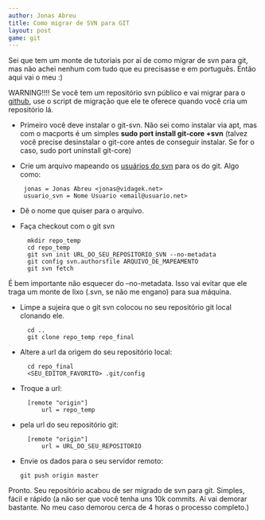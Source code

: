 ```yaml
---
author: Jonas Abreu
title: Como migrar de SVN para GIT
layout: post
game: git
---
```


Sei que tem um monte de tutoriais por aí de como migrar de svn para git, mas não achei nenhum com tudo que eu precisasse e em português. Então aqui vai o meu :)

WARNING!!!! Se você tem um repositório svn público e vai migrar para o [github][1], use o script de migração que ele te oferece quando você cria um repositório lá.

*  Primeiro você deve instalar o git-svn. Não sei como instalar via apt, mas com o macports é um simples **sudo port install git-core +svn** (talvez você precise desinstalar o git-core antes de conseguir instalar. Se for o caso, sudo port uninstall git-core)
*  Crie um arquivo mapeando os [usuários do svn][2] para os do git. Algo como:
	
		jonas = Jonas Abreu <jonas@vidagek.net>
		usuario_svn = Nome Usuario <email@usuario.net>
    
* Dê o nome que quiser para o arquivo.
* Faça checkout com o git svn

		mkdir repo_temp
		cd repo_temp
		git svn init URL_DO_SEU_REPOSITORIO_SVN --no-metadata
		git config svn.authorsfile ARQUIVO_DE_MAPEAMENTO
		git svn fetch
        
É bem importante não esquecer do –no-metadata. Isso vai evitar que ele traga um monte de lixo (.svn, se não me engano) para sua máquina.

* Limpe a sujeira que o git svn colocou no seu repositório git local clonando ele.
	
		cd ..
		git clone repo_temp repo_final

* Altere a url da origem do seu repositório local:

		cd repo_final
		<SEU_EDITOR_FAVORITO> .git/config
        
    
* Troque a url:
    
		[remote "origin"]
			url = repo_temp
        
    
* pela url do seu repositório git:
    
		[remote "origin"]
			url = URL_DO_SEU_REPOSITORIO
        

*   Envie os dados para o seu servidor remoto: 

		git push origin master

Pronto. Seu repositório acabou de ser migrado de svn para git. Simples, fácil e rápido (a não ser que você tenha uns 10k commits. Aí vai demorar bastante. No meu caso demorou cerca de 4 horas o processo completo.) 
        
 [1]: http://github.com
 [2]: http://vidageek.net/2009/06/15/como-descobrir-todos-que-commitaram-em-um-repositorio-svn/

